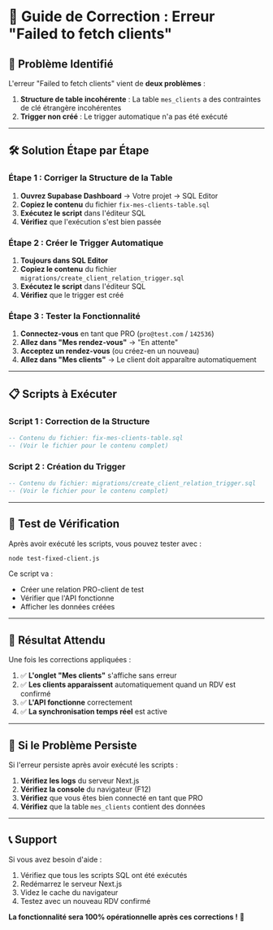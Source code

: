 # 🔧 Guide de Correction : Erreur "Failed to fetch clients"

## 🚨 **Problème Identifié**

L'erreur "Failed to fetch clients" vient de **deux problèmes** :

1. **Structure de table incohérente** : La table `mes_clients` a des contraintes de clé étrangère incohérentes
2. **Trigger non créé** : Le trigger automatique n'a pas été exécuté

---

## 🛠️ **Solution Étape par Étape**

### **Étape 1 : Corriger la Structure de la Table**

1. **Ouvrez Supabase Dashboard** → Votre projet → SQL Editor
2. **Copiez le contenu** du fichier `fix-mes-clients-table.sql`
3. **Exécutez le script** dans l'éditeur SQL
4. **Vérifiez** que l'exécution s'est bien passée

### **Étape 2 : Créer le Trigger Automatique**

1. **Toujours dans SQL Editor**
2. **Copiez le contenu** du fichier `migrations/create_client_relation_trigger.sql`
3. **Exécutez le script** dans l'éditeur SQL
4. **Vérifiez** que le trigger est créé

### **Étape 3 : Tester la Fonctionnalité**

1. **Connectez-vous** en tant que PRO (`pro@test.com` / `142536`)
2. **Allez dans "Mes rendez-vous"** → "En attente"
3. **Acceptez un rendez-vous** (ou créez-en un nouveau)
4. **Allez dans "Mes clients"** → Le client doit apparaître automatiquement

---

## 📋 **Scripts à Exécuter**

### **Script 1 : Correction de la Structure**
```sql
-- Contenu du fichier: fix-mes-clients-table.sql
-- (Voir le fichier pour le contenu complet)
```

### **Script 2 : Création du Trigger**
```sql
-- Contenu du fichier: migrations/create_client_relation_trigger.sql
-- (Voir le fichier pour le contenu complet)
```

---

## 🧪 **Test de Vérification**

Après avoir exécuté les scripts, vous pouvez tester avec :

```bash
node test-fixed-client.js
```

Ce script va :
- Créer une relation PRO-client de test
- Vérifier que l'API fonctionne
- Afficher les données créées

---

## 🎯 **Résultat Attendu**

Une fois les corrections appliquées :

1. ✅ **L'onglet "Mes clients"** s'affiche sans erreur
2. ✅ **Les clients apparaissent** automatiquement quand un RDV est confirmé
3. ✅ **L'API fonctionne** correctement
4. ✅ **La synchronisation temps réel** est active

---

## 🚨 **Si le Problème Persiste**

Si l'erreur persiste après avoir exécuté les scripts :

1. **Vérifiez les logs** du serveur Next.js
2. **Vérifiez la console** du navigateur (F12)
3. **Vérifiez** que vous êtes bien connecté en tant que PRO
4. **Vérifiez** que la table `mes_clients` contient des données

---

## 📞 **Support**

Si vous avez besoin d'aide :
1. Vérifiez que tous les scripts SQL ont été exécutés
2. Redémarrez le serveur Next.js
3. Videz le cache du navigateur
4. Testez avec un nouveau RDV confirmé

**La fonctionnalité sera 100% opérationnelle après ces corrections !** 🚀






